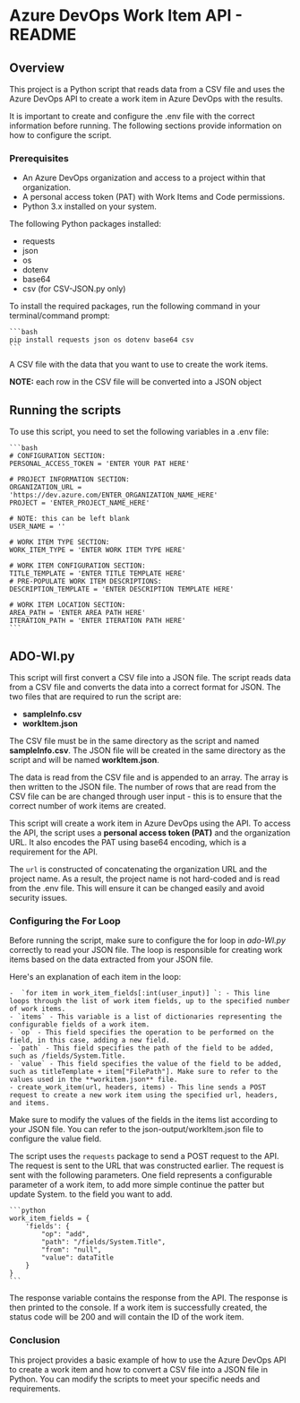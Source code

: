 # Azure DevOps Work Item API - README

## Overview

This project is a Python script that reads data from a CSV file and uses the Azure DevOps API to create a work item in Azure DevOps with the results.

It is important to create and configure the .env file with the correct information before running. The following sections provide information on how to configure the script.

### Prerequisites

- An Azure DevOps organization and access to a project within that organization.
- A personal access token (PAT) with Work Items and Code permissions.
- Python 3.x installed on your system.

The following Python packages installed:

- requests
- json
- os
- dotenv
- base64
- csv (for CSV-JSON.py only)

To install the required packages, run the following command in your terminal/command prompt:

    ```bash
    pip install requests json os dotenv base64 csv
    ```

A CSV file with the data that you want to use to create the work items. 

**NOTE:** each row in the CSV file will be converted into a JSON object

## Running the scripts

To use this script, you need to set the following variables in a .env file:

    ```bash
    # CONFIGURATION SECTION:
    PERSONAL_ACCESS_TOKEN = 'ENTER YOUR PAT HERE'
    
    # PROJECT INFORMATION SECTION:
    ORGANIZATION_URL = 'https://dev.azure.com/ENTER_ORGANIZATION_NAME_HERE'
    PROJECT = 'ENTER_PROJECT_NAME_HERE'

    # NOTE: this can be left blank
    USER_NAME = ''

    # WORK ITEM TYPE SECTION:
    WORK_ITEM_TYPE = 'ENTER WORK ITEM TYPE HERE'

    # WORK ITEM CONFIGURATION SECTION:
    TITLE_TEMPLATE = 'ENTER TITLE TEMPLATE HERE'
    # PRE-POPULATE WORK ITEM DESCRIPTIONS:
    DESCRIPTION_TEMPLATE = 'ENTER DESCRIPTION TEMPLATE HERE'

    # WORK ITEM LOCATION SECTION:
    AREA_PATH = 'ENTER AREA PATH HERE'
    ITERATION_PATH = 'ENTER ITERATION PATH HERE'
    ```

## **ADO-WI.py**

This script will first convert a CSV file into a JSON file. The script reads data from a CSV file and converts the data into a correct format for JSON. The two files that are required to run the script are:

- **sampleInfo.csv**
- **workItem.json**

The CSV file must be in the same directory as the script and named **sampleInfo.csv**. The JSON file will be created in the same directory as the script and will be named **workItem.json**.

The data is read from the CSV file and is appended to an array. The array is then written to the JSON file. The number of rows that are read from the CSV file can be are changed through user input - this is to ensure that the correct number of work items are created.

This script will create a work item in Azure DevOps using the API. To access the API, the script uses a **personal access token (PAT)** and the organization URL. It also encodes the PAT using base64 encoding, which is a requirement for the API.

The `url` is constructed of concatenating the organization URL and the project name. As a result, the project name is not hard-coded and is read from the .env file. This will ensure it can be changed easily and avoid security issues.

### Configuring the For Loop

Before running the script, make sure to configure the for loop in *ado-WI.py* correctly to read your JSON file. The loop is responsible for creating work items based on the data extracted from your JSON file.

Here's an explanation of each item in the loop:

    -  `for item in work_item_fields[:int(user_input)] `: - This line loops through the list of work item fields, up to the specified number of work items.
    - `items` - This variable is a list of dictionaries representing the configurable fields of a work item.
    - `op` - This field specifies the operation to be performed on the field, in this case, adding a new field.
    - `path` - This field specifies the path of the field to be added, such as /fields/System.Title.
    - `value` - This field specifies the value of the field to be added, such as titleTemplate + item["FilePath"]. Make sure to refer to the values used in the **workitem.json** file.
    - create_work_item(url, headers, items) - This line sends a POST request to create a new work item using the specified url, headers, and items.

Make sure to modify the values of the fields in the items list according to your JSON file. You can refer to the json-output/workItem.json file to configure the value field.

The script uses the `requests` package to send a POST request to the API. The request is sent to the URL that was constructed earlier. The request is sent with the following parameters. One field represents a configurable parameter of a work item, to add more simple continue the patter but update System. to the field you want to add.

    ```python
    work_item_fields = {
        'fields': {
            "op": "add",
            "path": "/fields/System.Title",
            "from": "null",
            "value": dataTitle
        }
    }
    ```

The response variable contains the response from the API. The response is then printed to the console. If a work item is successfully created, the status code will be 200 and will contain the ID of the work item.

### Conclusion

This project provides a basic example of how to use the Azure DevOps API to create a work item and how to convert a CSV file into a JSON file in Python. You can modify the scripts to meet your specific needs and requirements.

